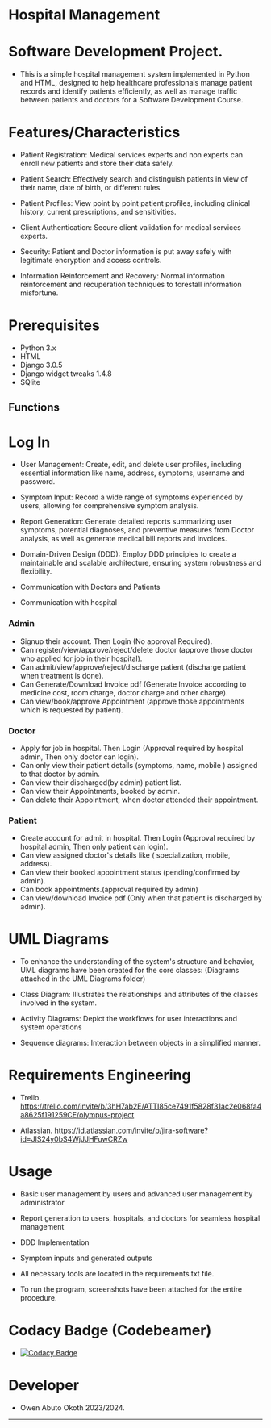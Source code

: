 
# Hospital Management

# Software Development Project.

 - This is a simple hospital management system implemented in Python and HTML, designed to help healthcare professionals manage patient records and identify patients efficiently, as well as manage traffic between patients and doctors for a Software Development Course.

# Features/Characteristics
- Patient Registration: Medical services experts and non experts can enroll new patients and store their data safely.

- Patient Search: Effectively search and distinguish patients in view of their name, date of birth, or different rules.

- Patient Profiles: View point by point patient profiles, including clinical history, current prescriptions, and sensitivities.

- Client Authentication: Secure client validation for medical services experts.

- Security: Patient and Doctor information is put away safely with legitimate encryption and access controls.

- Information Reinforcement and Recovery: Normal information reinforcement and recuperation techniques to forestall information misfortune.

# Prerequisites
- Python 3.x
- HTML
- Django 3.0.5
- Django widget tweaks 1.4.8
- SQlite

## Functions

# Log In

- User Management: Create, edit, and delete user profiles, including essential information like name, address, symptoms, username and password.

- Symptom Input: Record a wide range of symptoms experienced by users, allowing for comprehensive symptom analysis.

- Report Generation: Generate detailed reports summarizing user symptoms, potential diagnoses, and preventive measures from Doctor analysis, as well as generate medical bill reports and invoices.

- Domain-Driven Design (DDD): Employ DDD principles to create a maintainable and scalable architecture, ensuring system robustness and flexibility.

- Communication with Doctors and Patients

- Communication with hospital

### Admin
- Signup their account. Then Login (No approval Required).
- Can register/view/approve/reject/delete doctor (approve those doctor who applied for job in their hospital).
- Can admit/view/approve/reject/discharge patient (discharge patient when treatment is done).
- Can Generate/Download Invoice pdf (Generate Invoice according to medicine cost, room charge, doctor charge and other charge).
- Can view/book/approve Appointment (approve those appointments which is requested by patient).

### Doctor
- Apply for job in hospital. Then Login (Approval required by hospital admin, Then only doctor can login).
- Can only view their patient details (symptoms, name, mobile ) assigned to that doctor by admin.
- Can view their discharged(by admin) patient list.
- Can view their Appointments, booked by admin.
- Can delete their Appointment, when doctor attended their appointment.

### Patient
- Create account for admit in hospital. Then Login (Approval required by hospital admin, Then only patient can login).
- Can view assigned doctor's details like ( specialization, mobile, address).
- Can view their booked appointment status (pending/confirmed by admin).
- Can book appointments.(approval required by admin)
- Can view/download Invoice pdf (Only when that patient is discharged by admin).

# UML Diagrams
 - To enhance the understanding of the system's structure and behavior, UML diagrams have been created for the core classes: (Diagrams attached in the UML Diagrams folder)

- Class Diagram: Illustrates the relationships and attributes of the classes involved in the system.

- Activity Diagrams: Depict the workflows for user interactions and system operations

- Sequence diagrams: Interaction between objects in a simplified manner.

# Requirements Engineering
- Trello. https://trello.com/invite/b/3hH7ab2E/ATTI85ce7491f5828f31ac2e068fa4a8625f191259CE/olympus-project

- Atlassian. https://id.atlassian.com/invite/p/jira-software?id=JlS24y0bS4WjJJHFuwCRZw

# Usage
- Basic user management by users and advanced user management by administrator

- Report generation to users, hospitals, and doctors for seamless hospital management

- DDD Implementation

- Symptom inputs and generated outputs

- All necessary tools are located in the requirements.txt file. 

- To run the program, screenshots have been attached for the entire procedure.

# Codacy Badge (Codebeamer)

- [![Codacy Badge](https://app.codacy.com/project/badge/Grade/c8ffd6f731e2456dbd0156f75c84679e)](https://app.codacy.com/gh/OwenAbuto/hospital/dashboard?utm_source=gh&utm_medium=referral&utm_content=&utm_campaign=Badge_grade)

# Developer
  - Owen Abuto Okoth 2023/2024.

---

